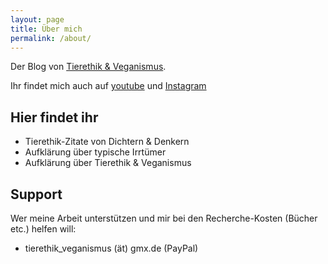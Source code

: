 ```yaml
---
layout: page
title: Über mich
permalink: /about/
---
```


Der Blog von [Tierethik & Veganismus](https://tierethik-veganismus.github.io/).

Ihr findet mich auch auf [youtube](https://www.youtube.com/c/TierethikundVeganismus) und [Instagram](https://www.instagram.com/tierethik_veganismus_zitate/)

## Hier findet ihr

- Tierethik-Zitate von Dichtern & Denkern 
- Aufklärung über typische Irrtümer 
- Aufklärung über Tierethik & Veganismus

## Support

Wer meine Arbeit unterstützen und mir bei den Recherche-Kosten (Bücher etc.) helfen will:  
 * tierethik\_veganismus (ät) gmx.de (PayPal)
